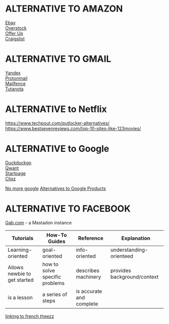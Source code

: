 # ALTERNATIVE TO AMAZON
[Ebay](https://ebay.com)  
[Overstock](https://overstock.com)  
[Offer Up](https://offerup.com)  
[Craigslist](https://craigslist.org)  

# ALTERNATIVE TO GMAIL
[Yandex](https://yandex.com)  
[Protonmail](https://protonmail.com)  
[Mailfence](https://mailfence.com)  
[Tutanota](https://tutanota.com)  

# ALTERNATIVE to Netflix
https://www.techpout.com/putlocker-alternatives/  
https://www.bestsevenreviews.com/top-10-sites-like-123movies/  

# ALTERNATIVE to Google
[Duckduckgo](https://duckduckgo.com)  
[Qwant](https://qwant.com)  
[Startpage](https://startpage.com)  
[Cliqz](https://cliqz.com/)  

[No more google](https://nomoregoogle.com/)
[Alternatives to Google Products](https://restoreprivacy.com/google-alternatives/)


# ALTERNATIVE TO FACEBOOK
[Gab.com](https://gab.com/) - a Mastadon instance


Tutorials | How-To Guides | Reference | Explanation
--- | --- | --- | ---
Learning-oriented | goal-oriented | info-oriented | understanding-orienteed
Allows newbie to get started | how to solve specific problems | describes machinery | provides background/context 
is a lesson | a series of steps | is accurate and complete | 

[linking to french theezz](french.md#these)
